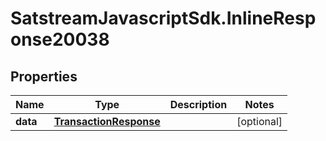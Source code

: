 # SatstreamJavascriptSdk.InlineResponse20038

## Properties
Name | Type | Description | Notes
------------ | ------------- | ------------- | -------------
**data** | [**TransactionResponse**](TransactionResponse.md) |  | [optional] 
